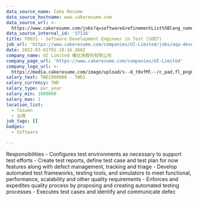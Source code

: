 ```yaml
---
data_source_name: Cake Resume
data_source_hostname: www.cakeresume.com
data_source_url: >-
  https://www.cakeresume.com/jobs?q=software&refinementList%5Blang_name%5D%5B0%5D=English&refinementList%5Bsalary_type%5D=per_year&range%5Bsalary_range%5D%5Bmin%5D=1000000&page=2
data_source_internal_id: '37116'
title: F0031 - Software Development Engineer in Test (SDET)
job_url: 'https://www.cakeresume.com/companies/UI-Limited/jobs/aqa-developer'
date: 2022-03-01T01:18:16.268Z
company_name: UI Limited 優比快股份有限公司
company_page_url: 'https://www.cakeresume.com/companies/UI-Limited'
company_logo_url: >-
  https://media.cakeresume.com/image/upload/s--8_tOvfMl--/c_pad,fl_png8,h_200,w_200/v1652866387/xtiubzqy3eub93zondpx.png
salary_text: TWD1000000 - TWD1
salary_currency: TWD
salary_type: per_year
salary_min: 1000000
salary_max: 1
location_list:
  - Taiwan
  - 台灣
job_tags: []
badges:
  - Software

---
```


Responsibilities - Configures test environments as necessary to support test efforts - Create test reports, define test case and test plan for now features along with defect management, tracking and triage - Develop automated test frameworks, testing tools, and simulators to meet functional, performance, scalability and other quality requirements - Enforces and expedites quality process by proposing and creating automated testing processes - Executes test cases and identify and communicate defec